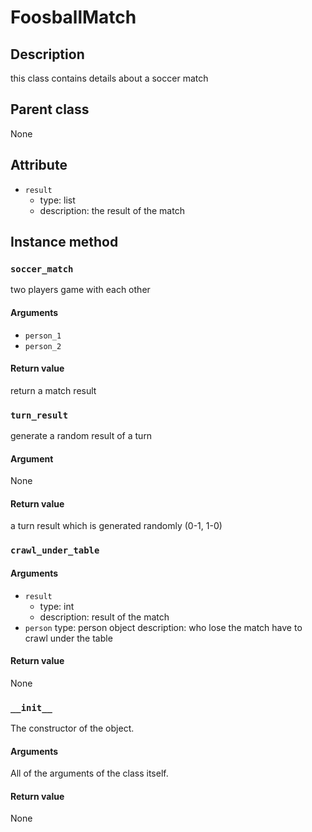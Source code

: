# FoosballMatch

## Description
this class contains details about a soccer match

## Parent class
None

## Attribute
* ```result```
    * type: list
    * description: the result of the match


## Instance method

### ```soccer_match```

two players game with each other

#### Arguments
* ```person_1```
* ```person_2```

#### Return value
return a match result

### ```turn_result```
generate a random result of a turn

#### Argument
None

#### Return value
a turn result which is generated randomly (0-1, 1-0)

### ```crawl_under_table```

#### Arguments
* ```result```
    * type: int
    * description: result of the match
* ```person```
    type: person object
    description: who lose the match have to crawl under the table

#### Return value
None

### ```__init__```
The constructor of the object.

#### Arguments

All of the arguments of the class itself.

#### Return value
None
